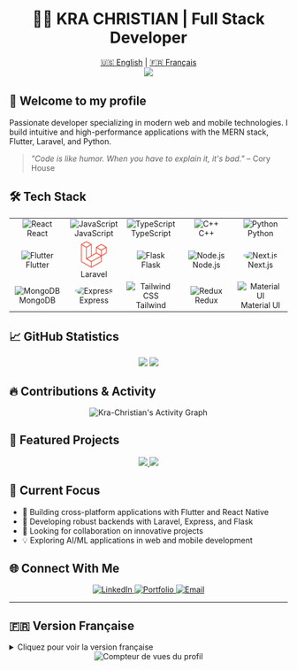 # <div align="center">👨‍💻 KRA CHRISTIAN | Full Stack Developer</div>

<div align="center">
  <!-- Language Toggle -->
  <a href="#english-version">🇺🇸 English</a> |
  <a href="#french-version">🇫🇷 Français</a>
</div>

<div align="center">
  <img src="https://github-readme-stats.vercel.app/api?username=Kra-Christian&show_icons=true&theme=tokyonight&hide_border=true" />
</div>

<h2 id="english-version">🚀 Welcome to my profile</h2>

Passionate developer specializing in modern web and mobile technologies. I build intuitive and high-performance applications with the MERN stack, Flutter, Laravel, and Python.

> *"Code is like humor. When you have to explain it, it's bad."* – Cory House

## 🛠️ Tech Stack

<table align="center">
  <tr>
    <td align="center" width="96">
      <img src="https://techstack-generator.vercel.app/react-icon.svg" alt="React" width="48" height="48" />
      <br>React
    </td>
    <td align="center" width="96">
      <img src="https://techstack-generator.vercel.app/js-icon.svg" alt="JavaScript" width="48" height="48" />
      <br>JavaScript
    </td>
    <td align="center" width="96">
      <img src="https://techstack-generator.vercel.app/ts-icon.svg" alt="TypeScript" width="48" height="48" />
      <br>TypeScript
    </td>
    <td align="center" width="96">
      <img src="https://techstack-generator.vercel.app/cpp-icon.svg" alt="C++" width="48" height="48" />
      <br>C++
    </td>
    <td align="center" width="96">
      <img src="https://techstack-generator.vercel.app/python-icon.svg" alt="Python" width="48" height="48" />
      <br>Python
    </td>
  </tr>
  <tr>
    <td align="center" width="96">
      <img src="https://cdn.jsdelivr.net/gh/devicons/devicon/icons/flutter/flutter-original.svg" alt="Flutter" width="48" height="48" />
      <br>Flutter
    </td>
    <td align="center" width="96">
      <img src="https://raw.githubusercontent.com/devicons/devicon/master/icons/laravel/laravel-original.svg" alt="Laravel" width="48" height="48" />
      <br>Laravel
    </td>
    <td align="center" width="96">
      <img src="https://cdn.jsdelivr.net/gh/devicons/devicon/icons/flask/flask-original.svg" alt="Flask" width="48" height="48" style="background-color:white;"/>
      <br>Flask
    </td>
    <td align="center" width="96">
      <img src="https://cdn.jsdelivr.net/gh/devicons/devicon/icons/nodejs/nodejs-original.svg" alt="Node.js" width="48" height="48" />
      <br>Node.js
    </td>
    <td align="center" width="96">
      <img src="https://cdn.jsdelivr.net/gh/devicons/devicon/icons/nextjs/nextjs-original.svg" alt="Next.js" width="48" height="48" style="background-color:white;border-radius:50%;" />
      <br>Next.js
    </td>
  </tr>
  <tr>
    <td align="center" width="96">
      <img src="https://cdn.jsdelivr.net/gh/devicons/devicon/icons/mongodb/mongodb-original.svg" alt="MongoDB" width="48" height="48" />
      <br>MongoDB
    </td>
    <td align="center" width="96">
      <img src="https://cdn.jsdelivr.net/gh/devicons/devicon/icons/express/express-original.svg" alt="Express" width="48" height="48" style="background-color:white;border-radius:50%;" />
      <br>Express
    </td>
    <td align="center" width="96">
      <img src="https://www.vectorlogo.zone/logos/tailwindcss/tailwindcss-icon.svg" alt="Tailwind CSS" width="48" height="48" />
      <br>Tailwind
    </td>
    <td align="center" width="96">
      <img src="https://cdn.jsdelivr.net/gh/devicons/devicon/icons/redux/redux-original.svg" alt="Redux" width="48" height="48" />
      <br>Redux
    </td>
    <td align="center" width="96">
      <img src="https://cdn.jsdelivr.net/gh/devicons/devicon/icons/materialui/materialui-original.svg" alt="Material UI" width="48" height="48" />
      <br>Material UI
    </td>
  </tr>
</table>

## 📈 GitHub Statistics

<div align="center">
  <img width="390" src="https://github-readme-streak-stats.herokuapp.com/?user=Kra-Christian&theme=tokyonight&border=61dafb&hide_border=true" />
  <img width="390" src="https://github-readme-stats.vercel.app/api/top-langs/?username=Kra-Christian&hide=c%23,powershell,Mathematica,Ruby,Objective-C,Objective-C%2b%2b,Cuda&title_color=61dafb&text_color=ffffff&icon_color=61dafb&bg_color=1a1b27&langs_count=8&layout=compact&border_color=61dafb&hide_border=true" />
</div>

## 🔥 Contributions & Activity

<div align="center">
  <img alt="Kra-Christian's Activity Graph" src="https://github-readme-activity-graph.vercel.app/graph?username=Kra-Christian&theme=tokyo-night&hide_border=true" />
</div>

## 💼 Featured Projects

<div align="center">
  <a href="https://portfolio-krachristian.vercel.app/">
    <img src="https://github-readme-stats.vercel.app/api/pin/?username=Kra-Christian&repo=portfolio&border_color=7F3FBF&bg_color=0D1117&title_color=C9D1D9&text_color=8B949E&icon_color=7F3FBF" />
  </a>
  <a href="https://github.com/Kra-Christian/project-name">
    <img src="https://github-readme-stats.vercel.app/api/pin/?username=Kra-Christian&repo=project-name&border_color=7F3FBF&bg_color=0D1117&title_color=C9D1D9&text_color=8B949E&icon_color=7F3FBF" />
  </a>
</div>

## 🎯 Current Focus

- 🔭 Building cross-platform applications with Flutter and React Native
- 🌱 Developing robust backends with Laravel, Express, and Flask
- 👯 Looking for collaboration on innovative projects
- 💡 Exploring AI/ML applications in web and mobile development

## 🌐 Connect With Me

<div align="center">
  <a href="https://www.linkedin.com/in/kra-christian/">
    <img src="https://img.shields.io/badge/LinkedIn-0077B5?style=for-the-badge&logo=linkedin&logoColor=white" alt="LinkedIn" />
  </a>
  <a href="https://portfolio-krachristian.vercel.app/">
    <img src="https://img.shields.io/badge/Portfolio-1DA1F2?style=for-the-badge&logo=react&logoColor=white" alt="Portfolio" />
  </a>
  <a href="mailto:christian.kra@epitech.eu">
    <img src="https://img.shields.io/badge/Email-D14836?style=for-the-badge&logo=gmail&logoColor=white" alt="Email" />
  </a>
</div>

---

<h2 id="french-version">🇫🇷 Version Française</h2>

<details>
<summary>Cliquez pour voir la version française</summary>

## 🚀 Bienvenue sur mon profil

Développeur passionné spécialisé dans les technologies web et mobiles modernes. Je construis des applications intuitives et performantes avec le stack MERN, Flutter, Laravel et Python.

> *"Le code est comme l'humour. Quand on doit l'expliquer, c'est mauvais."* – Cory House

## 🛠️ Stack Technique

<table align="center">
  <tr>
    <td align="center" width="96">
      <img src="https://techstack-generator.vercel.app/react-icon.svg" alt="React" width="48" height="48" />
      <br>React
    </td>
    <td align="center" width="96">
      <img src="https://techstack-generator.vercel.app/js-icon.svg" alt="JavaScript" width="48" height="48" />
      <br>JavaScript
    </td>
    <td align="center" width="96">
      <img src="https://techstack-generator.vercel.app/ts-icon.svg" alt="TypeScript" width="48" height="48" />
      <br>TypeScript
    </td>
    <td align="center" width="96">
      <img src="https://techstack-generator.vercel.app/cpp-icon.svg" alt="C++" width="48" height="48" />
      <br>C++
    </td>
    <td align="center" width="96">
      <img src="https://techstack-generator.vercel.app/python-icon.svg" alt="Python" width="48" height="48" />
      <br>Python
    </td>
  </tr>
  <tr>
    <td align="center" width="96">
      <img src="https://cdn.jsdelivr.net/gh/devicons/devicon/icons/flutter/flutter-original.svg" alt="Flutter" width="48" height="48" />
      <br>Flutter
    </td>
    <td align="center" width="96">
      <img src="https://raw.githubusercontent.com/devicons/devicon/master/icons/laravel/laravel-original.svg" alt="Laravel" width="48" height="48" />
      <br>Laravel
    </td>
    <td align="center" width="96">
      <img src="https://cdn.jsdelivr.net/gh/devicons/devicon/icons/flask/flask-original.svg" alt="Flask" width="48" height="48" style="background-color:white;"/>
      <br>Flask
    </td>
    <td align="center" width="96">
      <img src="https://cdn.jsdelivr.net/gh/devicons/devicon/icons/nodejs/nodejs-original.svg" alt="Node.js" width="48" height="48" />
      <br>Node.js
    </td>
    <td align="center" width="96">
      <img src="https://cdn.jsdelivr.net/gh/devicons/devicon/icons/nextjs/nextjs-original.svg" alt="Next.js" width="48" height="48" style="background-color:white;border-radius:50%;" />
      <br>Next.js
    </td>
  </tr>
  <tr>
    <td align="center" width="96">
      <img src="https://cdn.jsdelivr.net/gh/devicons/devicon/icons/mongodb/mongodb-original.svg" alt="MongoDB" width="48" height="48" />
      <br>MongoDB
    </td>
    <td align="center" width="96">
      <img src="https://cdn.jsdelivr.net/gh/devicons/devicon/icons/express/express-original.svg" alt="Express" width="48" height="48" style="background-color:white;border-radius:50%;" />
      <br>Express
    </td>
    <td align="center" width="96">
      <img src="https://www.vectorlogo.zone/logos/tailwindcss/tailwindcss-icon.svg" alt="Tailwind CSS" width="48" height="48" />
      <br>Tailwind
    </td>
    <td align="center" width="96">
      <img src="https://cdn.jsdelivr.net/gh/devicons/devicon/icons/redux/redux-original.svg" alt="Redux" width="48" height="48" />
      <br>Redux
    </td>
    <td align="center" width="96">
      <img src="https://cdn.jsdelivr.net/gh/devicons/devicon/icons/materialui/materialui-original.svg" alt="Material UI" width="48" height="48" />
      <br>Material UI
    </td>
  </tr>
</table>

## 📈 Statistiques GitHub

<div align="center">
  <img width="390" src="https://github-readme-streak-stats.herokuapp.com/?user=Kra-Christian&theme=tokyonight&border=61dafb&hide_border=true" />
  <img width="390" src="https://github-readme-stats.vercel.app/api/top-langs/?username=Kra-Christian&hide=c%23,powershell,Mathematica,Ruby,Objective-C,Objective-C%2b%2b,Cuda&title_color=61dafb&text_color=ffffff&icon_color=61dafb&bg_color=1a1b27&langs_count=8&layout=compact&border_color=61dafb&hide_border=true" />
</div>

## 🔥 Contributions & Activité

<div align="center">
  <img alt="Graphique d'activité de Kra-Christian" src="https://github-readme-activity-graph.vercel.app/graph?username=Kra-Christian&theme=tokyo-night&hide_border=true" />
</div>

## 💼 Projets Mis en Avant

<div align="center">
  <a href="https://portfolio-krachristian.vercel.app/">
    <img src="https://github-readme-stats.vercel.app/api/pin/?username=Kra-Christian&repo=portfolio&border_color=7F3FBF&bg_color=0D1117&title_color=C9D1D9&text_color=8B949E&icon_color=7F3FBF" />
  </a>
  <a href="https://github.com/Kra-Christian/project-name">
    <img src="https://github-readme-stats.vercel.app/api/pin/?username=Kra-Christian&repo=project-name&border_color=7F3FBF&bg_color=0D1117&title_color=C9D1D9&text_color=8B949E&icon_color=7F3FBF" />
  </a>
</div>

## 🎯 Focus Actuel

- 🔭 Développement d'applications multi-plateformes avec Flutter et React Native
- 🌱 Création de backends robustes avec Laravel, Express et Flask
- 👯 À la recherche de collaborations sur des projets innovants
- 💡 Exploration des applications d'IA/ML dans le développement web et mobile

🌐 Me Contacter
<div align="center">
  <a href="https://www.linkedin.com/in/kra-christian/">
    <img src="https://img.shields.io/badge/LinkedIn-0077B5?style=for-the-badge&logo=linkedin&logoColor=white" alt="LinkedIn" />
  </a>
  <a href="https://portfolio-krachristian.vercel.app/">
    <img src="https://img.shields.io/badge/Portfolio-1DA1F2?style=for-the-badge&logo=react&logoColor=white" alt="Portfolio" />
  </a>
  <a href="mailto:christian.kra@epitech.eu">
    <img src="https://img.shields.io/badge/Email-D14836?style=for-the-badge&logo=gmail&logoColor=white" alt="Email" />
  </a>
</div>
</details>

<div align="center">
  <img src="https://komarev.com/ghpvc/?username=Kra-Christian&style=flat-square&color=blue" alt="Compteur de vues du profil" />
</div>
